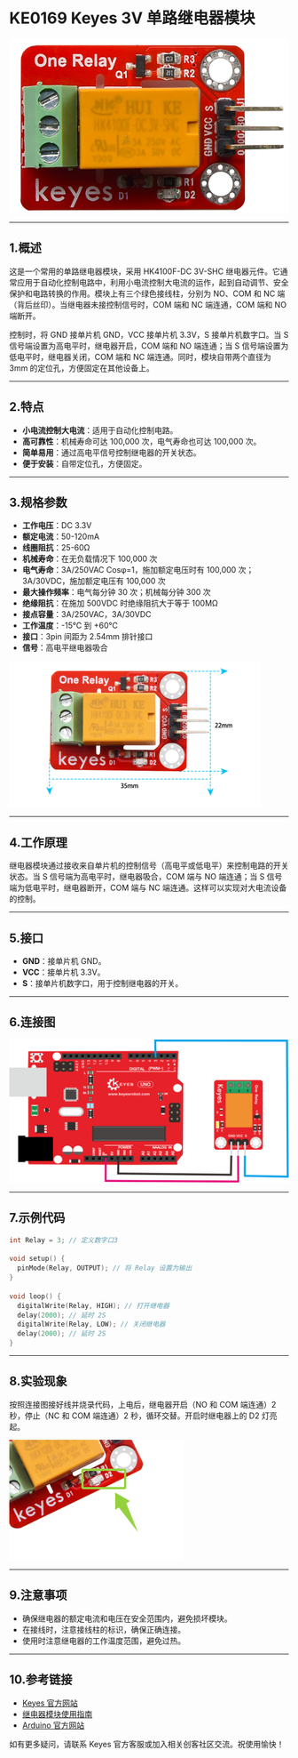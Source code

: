 # KE0169 Keyes 3V 单路继电器模块

![image-20250318090328185](media/image-20250318090328185.png)

---

## 1.概述

这是一个常用的单路继电器模块，采用 HK4100F-DC 3V-SHC 继电器元件。它通常应用于自动化控制电路中，利用小电流控制大电流的运作，起到自动调节、安全保护和电路转换的作用。模块上有三个绿色接线柱，分别为 NO、COM 和 NC 端（背后丝印）。当继电器未接控制信号时，COM 端和 NC 端连通，COM 端和 NO 端断开。

控制时，将 GND 接单片机 GND，VCC 接单片机 3.3V，S 接单片机数字口。当 S 信号端设置为高电平时，继电器开启，COM 端和 NO 端连通；当 S 信号端设置为低电平时，继电器关闭，COM 端和 NC 端连通。同时，模块自带两个直径为 3mm 的定位孔，方便固定在其他设备上。

---

## 2.特点

- **小电流控制大电流**：适用于自动化控制电路。
- **高可靠性**：机械寿命可达 100,000 次，电气寿命也可达 100,000 次。
- **简单易用**：通过高电平信号控制继电器的开关状态。
- **便于安装**：自带定位孔，方便固定。

---

## 3.规格参数

- **工作电压**：DC 3.3V  
- **额定电流**：50-120mA  
- **线圈阻抗**：25-60Ω  
- **机械寿命**：在无负载情况下 100,000 次  
- **电气寿命**：3A/250VAC Cosφ=1，施加额定电压时有 100,000 次；3A/30VDC，施加额定电压有 100,000 次  
- **最大操作频率**：电气每分钟 30 次；机械每分钟 300 次  
- **绝缘阻抗**：在施加 500VDC 时绝缘阻抗大于等于 100MΩ  
- **接点容量**：3A/250VAC，3A/30VDC  
- **工作温度**：-15℃ 到 +60℃  
- **接口**：3pin 间距为 2.54mm 排针接口  
- **信号**：高电平继电器吸合  

![image-20250319110053809](media/image-20250319110053809.png)

---

## 4.工作原理

继电器模块通过接收来自单片机的控制信号（高电平或低电平）来控制电路的开关状态。当 S 信号端为高电平时，继电器吸合，COM 端与 NO 端连通；当 S 信号端为低电平时，继电器断开，COM 端与 NC 端连通。这样可以实现对大电流设备的控制。

---

## 5.接口

- **GND**：接单片机 GND。
- **VCC**：接单片机 3.3V。
- **S**：接单片机数字口，用于控制继电器的开关。

---

## 6.连接图

![image-20250318090347667](media/image-20250318090347667.png)

---

## 7.示例代码

```cpp
int Relay = 3; // 定义数字口3

void setup() {
  pinMode(Relay, OUTPUT); // 将 Relay 设置为输出
}

void loop() {
  digitalWrite(Relay, HIGH); // 打开继电器
  delay(2000); // 延时 2S
  digitalWrite(Relay, LOW); // 关闭继电器
  delay(2000); // 延时 2S
}
```

---

## 8.实验现象

按照连接图接好线并烧录代码，上电后，继电器开启（NO 和 COM 端连通）2 秒，停止（NC 和 COM 端连通）2 秒，循环交替。开启时继电器上的 D2 灯亮起。

![image-20250319110155089](media/image-20250319110155089.png)

---

## 9.注意事项

- 确保继电器的额定电流和电压在安全范围内，避免损坏模块。
- 在接线时，注意接线柱的标识，确保正确连接。
- 使用时注意继电器的工作温度范围，避免过热。

---

## 10.参考链接

- [Keyes 官方网站](http://www.keyes-robot.com/)  
- [继电器模块使用指南](https://www.electronicwings.com/nrf/hc-06-bluetooth-module)  
- [Arduino 官方网站](https://www.arduino.cc)  

如有更多疑问，请联系 Keyes 官方客服或加入相关创客社区交流。祝使用愉快！